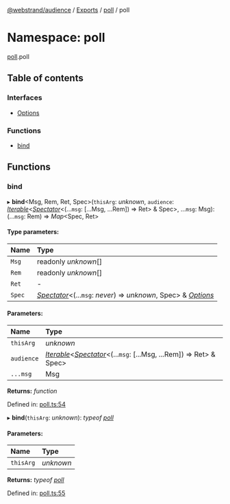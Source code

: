 [@webstrand/audience](../README.md) / [Exports](../modules.md) / [poll](poll.md) / poll

# Namespace: poll

[poll](poll.md).poll

## Table of contents

### Interfaces

- [Options](../interfaces/poll.poll-1.options.md)

### Functions

- [bind](poll.poll-1.md#bind)

## Functions

### bind

▸ **bind**<Msg, Rem, Ret, Spec\>(`thisArg`: *unknown*, `audience`: [*Iterable*](../interfaces/index.audience.iterable.md)<[*Spectator*](../interfaces/index.spectator.md)<(...`msg`: [...Msg, ...Rem]) => Ret\> & Spec\>, ...`msg`: Msg): (...`msg`: Rem) => *Map*<Spec, Ret\>

#### Type parameters:

Name | Type |
:------ | :------ |
`Msg` | readonly *unknown*[] |
`Rem` | readonly *unknown*[] |
`Ret` | - |
`Spec` | [*Spectator*](../interfaces/index.spectator.md)<(...`msg`: *never*) => *unknown*, Spec\> & [*Options*](../interfaces/poll.poll-1.options.md) |

#### Parameters:

Name | Type |
:------ | :------ |
`thisArg` | *unknown* |
`audience` | [*Iterable*](../interfaces/index.audience.iterable.md)<[*Spectator*](../interfaces/index.spectator.md)<(...`msg`: [...Msg, ...Rem]) => Ret\> & Spec\> |
`...msg` | Msg |

**Returns:** *function*

Defined in: [poll.ts:54](https://github.com/webstrand/audience/blob/e2540cb/src/poll.ts#L54)

▸ **bind**(`thisArg`: *unknown*): *typeof* [*poll*](poll.md#poll)

#### Parameters:

Name | Type |
:------ | :------ |
`thisArg` | *unknown* |

**Returns:** *typeof* [*poll*](poll.md#poll)

Defined in: [poll.ts:55](https://github.com/webstrand/audience/blob/e2540cb/src/poll.ts#L55)
